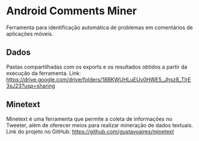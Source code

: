# Android Comments Miner

Ferramenta para identificação automática de problemas em comentários de aplicações móveis.

## Dados

Pastas compartilhadas com os exports e os resultados obtidos a partir da execução da ferramenta.
Link: https://drive.google.com/drive/folders/18BKWUHLuEUy0HWE5_Jhsz8_TIrE3sJ23?usp=sharing

## Minetext

Minetext é uma ferramenta que permite a coleta de informações no Tweeter, além de oferecer meios para realizar mineração de dados textuais.
Link do projeto no GitHub: https://github.com/gustavoaires/minetext
